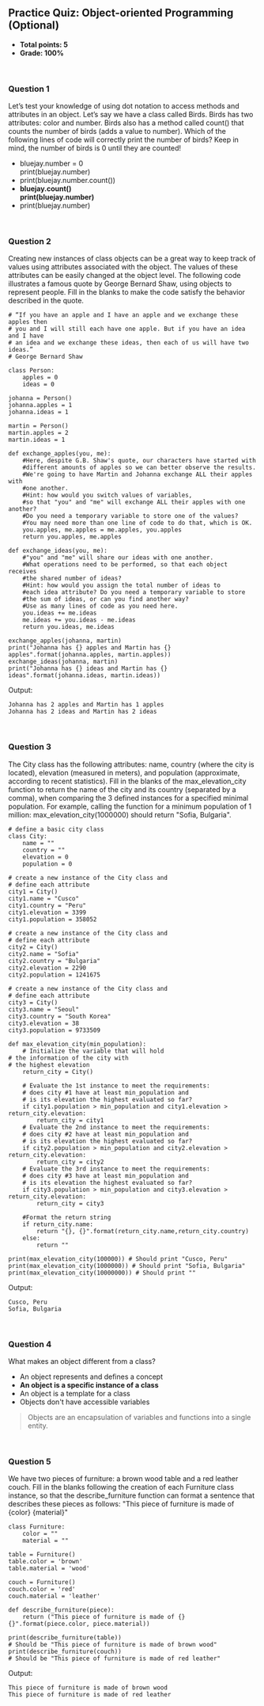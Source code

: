 ## Practice Quiz: Object-oriented Programming (Optional)
* **Total points: 5**
* **Grade: 100%**

<br>

### Question 1

Let’s test your knowledge of using dot notation to access methods and attributes in an object. Let’s say we have a class called Birds. Birds has two attributes: color and number. Birds also has a method called count() that counts the number of birds (adds a value to number). Which of the following lines of code will correctly print the number of birds? Keep in mind, the number of birds is 0 until they are counted!

* bluejay.number = 0<br>print(bluejay.number)
* print(bluejay.number.count())
* **bluejay.count()<br>print(bluejay.number)**
* print(bluejay.number)

<br>

### Question 2

Creating new instances of class objects can be a great way to keep track of values using attributes associated with the object. The values of these attributes can be easily changed at the object level. The following code illustrates a famous quote by George Bernard Shaw, using objects to represent people. Fill in the blanks to make the code satisfy the behavior described in the quote.

```
# “If you have an apple and I have an apple and we exchange these apples then
# you and I will still each have one apple. But if you have an idea and I have
# an idea and we exchange these ideas, then each of us will have two ideas.”
# George Bernard Shaw

class Person:
    apples = 0
    ideas = 0

johanna = Person()
johanna.apples = 1
johanna.ideas = 1

martin = Person()
martin.apples = 2
martin.ideas = 1

def exchange_apples(you, me):
    #Here, despite G.B. Shaw's quote, our characters have started with       
    #different amounts of apples so we can better observe the results. 
    #We're going to have Martin and Johanna exchange ALL their apples with 
    #one another.
    #Hint: how would you switch values of variables, 
    #so that "you" and "me" will exchange ALL their apples with one another?
    #Do you need a temporary variable to store one of the values?
    #You may need more than one line of code to do that, which is OK. 
    you.apples, me.apples = me.apples, you.apples
    return you.apples, me.apples
    
def exchange_ideas(you, me):
    #"you" and "me" will share our ideas with one another.
    #What operations need to be performed, so that each object receives
    #the shared number of ideas?
    #Hint: how would you assign the total number of ideas to 
    #each idea attribute? Do you need a temporary variable to store 
    #the sum of ideas, or can you find another way? 
    #Use as many lines of code as you need here.
    you.ideas += me.ideas
    me.ideas += you.ideas - me.ideas
    return you.ideas, me.ideas

exchange_apples(johanna, martin)
print("Johanna has {} apples and Martin has {} apples".format(johanna.apples, martin.apples))
exchange_ideas(johanna, martin)
print("Johanna has {} ideas and Martin has {} ideas".format(johanna.ideas, martin.ideas))
```

Output:

```
Johanna has 2 apples and Martin has 1 apples
Johanna has 2 ideas and Martin has 2 ideas
```

<br>

### Question 3

The City class has the following attributes: name, country (where the city is located), elevation (measured in meters), and population (approximate, according to recent statistics). Fill in the blanks of the max_elevation_city function to return the name of the city and its country (separated by a comma), when comparing the 3 defined instances for a specified minimal population. For example, calling the function for a minimum population of 1 million: max_elevation_city(1000000) should return "Sofia, Bulgaria".

```
# define a basic city class
class City:
	name = ""
	country = ""
	elevation = 0 
	population = 0

# create a new instance of the City class and
# define each attribute
city1 = City()
city1.name = "Cusco"
city1.country = "Peru"
city1.elevation = 3399
city1.population = 358052

# create a new instance of the City class and
# define each attribute
city2 = City()
city2.name = "Sofia"
city2.country = "Bulgaria"
city2.elevation = 2290
city2.population = 1241675

# create a new instance of the City class and
# define each attribute
city3 = City()
city3.name = "Seoul"
city3.country = "South Korea"
city3.elevation = 38
city3.population = 9733509

def max_elevation_city(min_population):
	# Initialize the variable that will hold 
# the information of the city with 
# the highest elevation 
	return_city = City()

	# Evaluate the 1st instance to meet the requirements:
	# does city #1 have at least min_population and
	# is its elevation the highest evaluated so far?
	if city1.population > min_population and city1.elevation > return_city.elevation:
		return_city = city1
	# Evaluate the 2nd instance to meet the requirements:
	# does city #2 have at least min_population and
	# is its elevation the highest evaluated so far?
	if city2.population > min_population and city2.elevation > return_city.elevation:
		return_city = city2
	# Evaluate the 3rd instance to meet the requirements:
	# does city #3 have at least min_population and
	# is its elevation the highest evaluated so far?
	if city3.population > min_population and city3.elevation > return_city.elevation:
		return_city = city3

	#Format the return string
	if return_city.name:
		return "{}, {}".format(return_city.name,return_city.country)
	else:
		return ""

print(max_elevation_city(100000)) # Should print "Cusco, Peru"
print(max_elevation_city(1000000)) # Should print "Sofia, Bulgaria"
print(max_elevation_city(10000000)) # Should print ""
```

Output:

```
Cusco, Peru
Sofia, Bulgaria
```

<br>

### Question 4

What makes an object different from a class?

* An object represents and defines a concept
* **An object is a specific instance of a class**
* An object is a template for a class
* Objects don't have accessible variables

> Objects are an encapsulation of variables and functions into a single entity.

<br>

### Question 5

We have two pieces of furniture: a brown wood table and a red leather couch. Fill in the blanks following the creation of each Furniture class instance, so that the describe_furniture function can format a sentence that describes these pieces as follows: "This piece of furniture is made of {color} {material}"

```
class Furniture:
	color = ""
	material = ""

table = Furniture()
table.color = 'brown'
table.material = 'wood'

couch = Furniture()
couch.color = 'red'
couch.material = 'leather'

def describe_furniture(piece):
	return ("This piece of furniture is made of {} {}".format(piece.color, piece.material))

print(describe_furniture(table)) 
# Should be "This piece of furniture is made of brown wood"
print(describe_furniture(couch)) 
# Should be "This piece of furniture is made of red leather"
```

Output:

```
This piece of furniture is made of brown wood
This piece of furniture is made of red leather
```